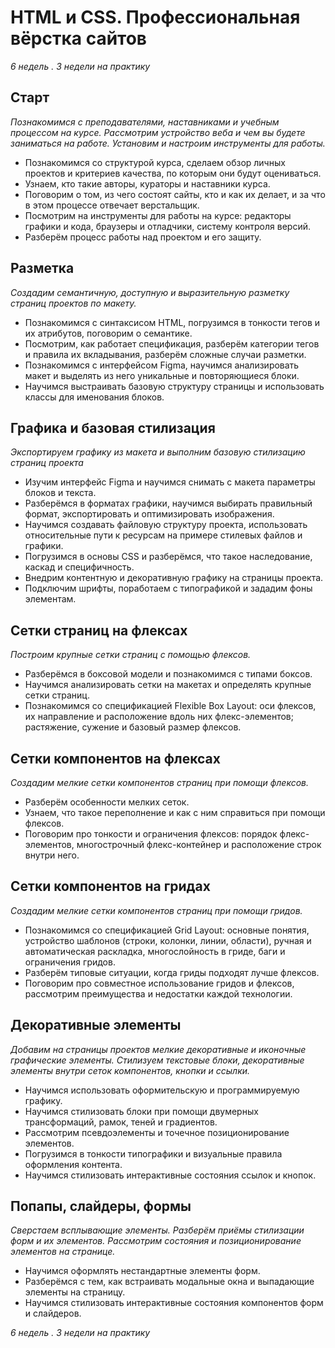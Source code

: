  HTML и CSS. Профессиональная вёрстка сайтов
===========================================
_6 недель . 3 недели на практику_

## Старт ##
_Познакомимся с преподавателями, наставниками и учебным процессом на курсе. Рассмотрим устройство 
веба и чем вы будете заниматься на работе. Установим и настроим инструменты для работы._

- Познакомимся со структурой курса, сделаем обзор личных проектов и критериев качества, по которым они будут оцениваться.  
- Узнаем, кто такие авторы, кураторы и наставники курса.  
- Поговорим о том, из чего состоят сайты, кто и как их делает, и за что в этом процессе отвечает верстальщик.  
- Посмотрим на инструменты для работы на курсе: редакторы графики и кода, браузеры и отладчики, систему контроля версий.  
- Разберём процесс работы над проектом и его защиту.  

## Разметка ##
_Создадим семантичную, доступную и выразительную разметку страниц проектов по макету._

- Познакомимся с синтаксисом HTML, погрузимся в тонкости тегов и их атрибутов, поговорим о семантике.  
- Посмотрим, как работает спецификация, разберём категории тегов и правила их вкладывания, разберём сложные случаи разметки.  
- Познакомимся с интерфейсом Figma, научимся анализировать макет и выделять из него уникальные и повторяющиеся блоки.  
- Научимся выстраивать базовую структуру страницы и использовать классы для именования блоков.  

## Графика и базовая стилизация ##

_Экспортируем графику из макета и выполним базовую стилизацию страниц проекта_

- Изучим интерфейс Figma и научимся снимать с макета параметры блоков и текста.  
- Разберёмся в форматах графики, научимся выбирать правильный формат, экспортировать и оптимизировать изображения.   
- Научимся создавать файловую структуру проекта, использовать относительные пути к ресурсам на примере стилевых файлов и графики. 
- Погрузимся в основы CSS и разберёмся, что такое наследование, каскад и специфичность.  
- Внедрим контентную и декоративную графику на страницы проекта.  
- Подключим шрифты, поработаем с типографикой и зададим фоны элементам.  

## Сетки страниц на флексах ##

_Построим крупные сетки страниц с помощью флексов._

- Разберёмся в боксовой модели и познакомимся с типами боксов.  
- Научимся анализировать сетки на макетах и определять крупные сетки страниц.  
- Познакомимся со спецификацией Flexible Box Layout: оси флексов, их направление и расположение вдоль них флекс-элементов; растяжение, сужение и базовый размер флексов.  

## Сетки компонентов на флексах ##

_Создадим мелкие сетки компонентов страниц при помощи флексов._

- Разберём особенности мелких сеток.  
- Узнаем, что такое переполнение и как с ним справиться при помощи флексов.  
- Поговорим про тонкости и ограничения флексов: порядок флекс-элементов, многострочный флекс-контейнер и расположение строк внутри него.  

## Сетки компонентов на гридах ##

_Создадим мелкие сетки компонентов страниц при помощи гридов._

- Познакомимся со спецификацией Grid Layout: основные понятия, устройство шаблонов (строки, колонки, линии, области), ручная и автоматическая раскладка, многослойность в гриде, баги и ограничения гридов.  
- Разберём типовые ситуации, когда гриды подходят лучше флексов.  
- Поговорим про совместное использование гридов и флексов, рассмотрим преимущества и недостатки каждой технологии.  
 
 ## Декоративные элементы ##
 
_Добавим на страницы проектов мелкие декоративные и иконочные графические элементы. Стилизуем текстовые блоки, декоративные элементы внутри сеток компонентов, кнопки и ссылки._  

- Научимся использовать оформительскую и программируемую графику.  
- Научимся стилизовать блоки при помощи двумерных трансформаций, рамок, теней и градиентов.  
- Рассмотрим псевдоэлементы и точечное позиционирование элементов.  
- Погрузимся в тонкости типографики и визуальные правила оформления контента.  
- Научимся стилизовать интерактивные состояния ссылок и кнопок.  

## Попапы, слайдеры, формы ##

_Сверстаем всплывающие элементы. Разберём приёмы стилизации форм и их элементов. Рассмотрим состояния и позиционирование элементов на странице._   

- Научимся оформлять нестандартные элементы форм.  
- Разберёмся с тем, как встраивать модальные окна и выпадающие элементы на страницу.  
- Научимся стилизовать интерактивные состояния компонентов форм и слайдеров.  

_6 недель . 3 недели на практику_
















